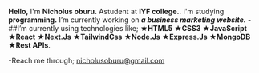 **Hello,**
I'm **Nicholus oburu.**
Astudent at **IYF college.**.
I'm studying **programming.**
I’m currently working on ***a business  marketing website.***
-##I’m currently using technologies like;
**★HTML5**
**★CSS3**
**★JavaScript**
**★React**
**★Next.Js**
**★TailwindCss**
**★Node.Js**
**★Express.Js**
**★MongoDB**
**★Rest APIs**.
  
-Reach me through;
<nicholusoburu@gmail.com>

